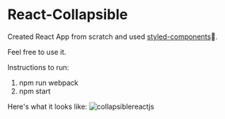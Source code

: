 # React-Collapsible
Created React App from scratch and used [styled-components](https://www.styled-components.com/)💅.

Feel free to use it.

Instructions to run:
1. npm run webpack
2. npm start

Here's what it looks like:
![collapsiblereactjs](https://user-images.githubusercontent.com/16201150/53857886-d56a5e00-3f8c-11e9-98ce-76df915ec243.gif)
